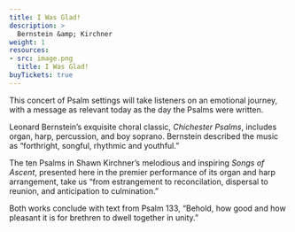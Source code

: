 ```yaml
---
title: I Was Glad!
description: >
  Bernstein &amp; Kirchner
weight: 1
resources:
- src: image.png
  title: I Was Glad!
buyTickets: true
---
```


This concert of Psalm settings will take listeners on an emotional journey,
with a message as relevant today as the day the Psalms were written. 

Leonard Bernstein&rsquo;s exquisite choral classic, _Chichester Psalms_, includes organ, harp, percussion, and boy soprano.
Bernstein described the music as &ldquo;forthright, songful, rhythmic and youthful.&rdquo;

The ten Psalms in Shawn Kirchner&rsquo;s melodious and inspiring _Songs of Ascent_, presented here in the premier performance of its organ and harp arrangement, take us &ldquo;from estrangement to reconcilation, dispersal to reunion, and anticipation to culmination.&rdquo;

Both works conclude with text from Psalm 133,
&ldquo;Behold, how good and how pleasant it is for brethren to dwell together in unity.&rdquo;

